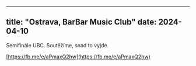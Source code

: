 
---
title: "Ostrava, BarBar Music Club"
date: 2024-04-10
---

Semifinále UBC. Soutěžíme, snad to vyjde.

[https://fb.me/e/aPmaxQ2hw](https://fb.me/e/aPmaxQ2hw)

